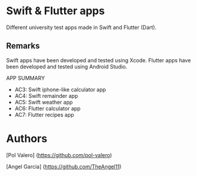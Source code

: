 # Swift & Flutter apps

Different university test apps made in Swift and Flutter (Dart).

## Remarks

Swift apps have been developed and tested using Xcode. Flutter apps have been developed and tested using Android Studio. 

APP SUMMARY

- AC3: Swift iphone-like calculator app
- AC4: Swift remainder app
- AC5: Swift weather app
- AC6: Flutter calculator app
- AC7: Flutter recipes app

# Authors
[Pol Valero] (https://github.com/pol-valero) 

[Angel Garcia] (https://github.com/TheAngel11)